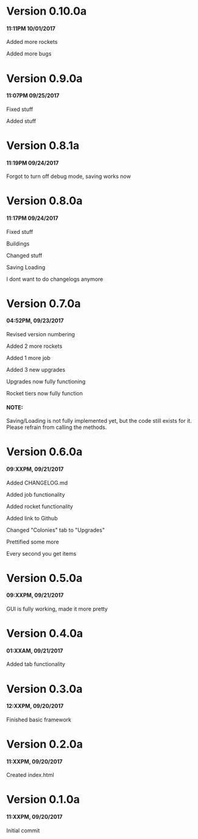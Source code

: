 # Version 0.10.0a
#### 11:11PM 10/01/2017
Added more rockets

Added more bugs

# Version 0.9.0a
#### 11:07PM 09/25/2017
Fixed stuff

Added stuff

# Version 0.8.1a
#### 11:19PM 09/24/2017
Forgot to turn off debug mode, saving works now

# Version 0.8.0a
#### 11:17PM 09/24/2017
Fixed stuff

Buildings

Changed stuff

Saving Loading

I dont want to do changelogs anymore

# Version 0.7.0a
#### 04:52PM, 09/23/2017
Revised version numbering

Added 2 more rockets

Added 1 more job

Added 3 new upgrades

Upgrades now fully functioning

Rocket tiers now fully function

#### NOTE:
Saving/Loading is not fully implemented yet, but the code still exists for it.
Please refrain from calling the methods.


# Version 0.6.0a
#### 09:XXPM, 09/21/2017
Added CHANGELOG.md

Added job functionality

Added rocket functionality

Added link to Github

Changed "Colonies" tab to "Upgrades"

Prettified some more

Every second you get items


# Version 0.5.0a
#### 09:XXPM, 09/21/2017
GUI is fully working, made it more pretty


# Version 0.4.0a
#### 01:XXAM, 09/21/2017
Added tab functionality


# Version 0.3.0a
#### 12:XXPM, 09/20/2017
Finished basic framework


# Version 0.2.0a
#### 11:XXPM, 09/20/2017
Created index.html


# Version 0.1.0a
#### 11:XXPM, 09/20/2017
Initial commit

